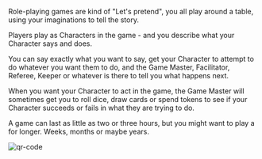 Role-playing games are kind of "Let's pretend", you all play around a table, using your
imaginations to tell the story.

Players play as Characters in the game - and you describe what your
Character says and does.

You can say exactly what you want to say, get your Character to attempt to do whatever you
want them to do, and the Game Master, Facilitator, Referee, Keeper or whatever is
there to tell you what happens next.

When you want your Character to act in  the game, the Game Master will sometimes
get you to roll dice, draw cards or spend tokens to see if your Character succeeds or fails
in what they are trying to do.

A game can last as little as two or three hours, but you might want to play a for
longer. Weeks, months or maybe years.

![qr-code](https://user-images.githubusercontent.com/2671660/112011791-e4e38200-8b28-11eb-9f7b-7e0e966ed1fd.png)
